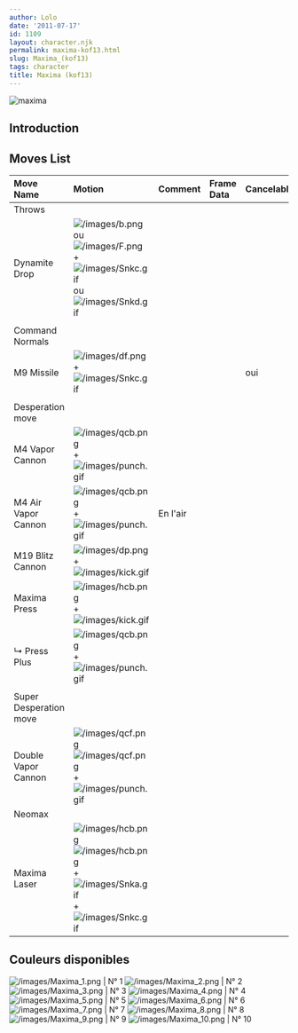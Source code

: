 ```yaml
---
author: Lolo
date: '2011-07-17'
id: 1109
layout: character.njk
permalink: maxima-kof13.html
slug: Maxima_(kof13)
tags: character
title: Maxima (kof13)
---
```


![maxima](/images/Maximakof13.gif "maxima") 

## Introduction

## Moves List

| Move Name              | Motion                                                                                                                                                           | Comment  | Frame Data | Cancelable | Damage LOW/HIGH/EX |
|:-----------------------|:-----------------------------------------------------------------------------------------------------------------------------------------------------------------|:---------|:-----------|:-----------|:-------------------|
| Throws                 |                                                                                                                                                                  |          |            |            |                    |
| Dynamite Drop          | ![](/images/b.png "/images/b.png") ou ![](/images/F.png "/images/F.png") + ![](/images/Snkc.gif "/images/Snkc.gif") ou ![](/images/Snkd.gif "/images/Snkd.gif")  |          |            |            | 100                |
|                        |                                                                                                                                                                  |          |            |            |                    |
| Command Normals        |                                                                                                                                                                  |          |            |            |                    |
| M9 Missile             | ![](/images/df.png "/images/df.png") + ![](/images/Snkc.gif "/images/Snkc.gif")                                                                                  |          |            | oui        | 80                 |
|                        |                                                                                                                                                                  |          |            |            |                    |
| Desperation move       |                                                                                                                                                                  |          |            |            |                    |
| M4 Vapor Cannon        | ![](/images/qcb.png "/images/qcb.png") + ![](/images/punch.gif "/images/punch.gif")                                                                              |          |            |            |                    |
| M4 Air Vapor Cannon    | ![](/images/qcb.png "/images/qcb.png") + ![](/images/punch.gif "/images/punch.gif")                                                                              | En l'air |            |            |                    |
| M19 Blitz Cannon       | ![](/images/dp.png "/images/dp.png") + ![](/images/kick.gif "/images/kick.gif")                                                                                  |          |            |            |                    |
| Maxima Press           | ![](/images/hcb.png "/images/hcb.png") + ![](/images/kick.gif "/images/kick.gif")                                                                                |          |            |            |                    |
| ↳ Press Plus           | ![](/images/qcb.png "/images/qcb.png") + ![](/images/punch.gif "/images/punch.gif")                                                                              |          |            |            |                    |
|                        |                                                                                                                                                                  |          |            |            |                    |
| Super Desperation move |                                                                                                                                                                  |          |            |            |                    |
| Double Vapor Cannon    | ![](/images/qcf.png "/images/qcf.png")![](/images/qcf.png "/images/qcf.png") + ![](/images/punch.gif "/images/punch.gif")                                        |          |            |            |                    |
| Neomax                 |                                                                                                                                                                  |          |            |            |                    |
| Maxima Laser           | ![](/images/hcb.png "/images/hcb.png")![](/images/hcb.png "/images/hcb.png") + ![](/images/Snka.gif "/images/Snka.gif")+![](/images/Snkc.gif "/images/Snkc.gif") |          |            |            |                    |

## Couleurs disponibles

![](/images/Maxima_1.png "/images/Maxima_1.png") \| N° 1
![](/images/Maxima_2.png "/images/Maxima_2.png") \| N° 2
![](/images/Maxima_3.png "/images/Maxima_3.png") \| N° 3
![](/images/Maxima_4.png "/images/Maxima_4.png") \| N° 4
![](/images/Maxima_5.png "/images/Maxima_5.png") \| N° 5
![](/images/Maxima_6.png "/images/Maxima_6.png") \| N° 6
![](/images/Maxima_7.png "/images/Maxima_7.png") \| N° 7
![](/images/Maxima_8.png "/images/Maxima_8.png") \| N° 8
![](/images/Maxima_9.png "/images/Maxima_9.png") \| N° 9
![](/images/Maxima_10.png "/images/Maxima_10.png") \| N° 10